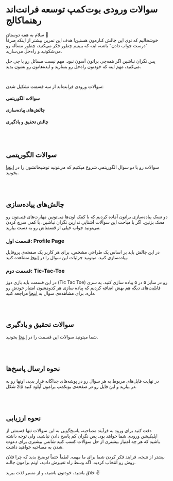 # سوالات ورودی بوت‌کمپ توسعه فرانت‌اند رهنماکالج

سلام به همه دوستان 🌟  
خوشحالیم که توی این چالش کنارمون هستین! هدف این تمرین بیشتر از اینکه صرفاً "درست جواب دادن" باشه، اینه که ببینیم چطور فکر می‌کنید، چطور مسأله رو می‌شکونید و راه‌حل می‌سازید.

پس نگران نباشین اگر همه‌چی براتون آسون نبود. مهم نیست مسائل رو با چی حل می‌کنید، مهم اینه که خودتون راه‌حل رو بسازید و ایده‌هاتون رو نشون بدید.

</br>

سوالات ورودی فرانت‌اند از سه قسمت تشکیل شدن:

#### سوالات الگوریتمی

#### چالش‌های پیاده‌سازی

#### چالش تحقیق و یادگیری

</br></br>

## سوالات الگوریتمی

سوالات رو با دو سوال الگوریتمی شروع میکنیم که می‌تونید توضیحاتشون را در [اینجا](https://github.com/RahnemaCollegee/Algorithm-Challenge-1404) بخونید.

</br></br>

## چالش‌های پیاده‌سازی

دو تسک پیاده‌سازی براتون آماده کردیم که با کمک اون‌ها می‌تونین مهارت‌های فنی‌تون رو محک بزنین. اگر با مباحث این سوالات آشنایی ندارین نگران نباشین. با کمی سرچ کردن می‌تونید جواب خیلی از قسمتاش رو به دست بیارید.

### قسمت اول: Profile Page

در این چالش باید بر اساس یک طراحی مشخص، برای هر کاربر یک صفحه‌ی پروفایل پیاده‌سازی کنید. میتونید جزئیات این سوال را در [اینجا](./profile-page/) مشاهده کنید.

### قسمت دوم: Tic-Tac-Toe

در این قسمت باید بازی دوز (Tic Tac Toe) رو در سایز ۵ در ۵ پیاده سازی کنید. یه سری قابلیت‌های دیگه هم بهش اضافه کردیم که پیاده سازی هر کدومشون امتیاز خودش رو داره. برای مشاهده‌ی سوال به [اینجا](./tic-tac-toe/) مراجعه کنید.

</br></br>

## سوالات تحقیق و یادگیری

شما میتونید سوالات این قسمت را در [اینجا](./research/) بخونید.

</br></br>

## نحوه ارسال پاسخ‌ها

در نهایت فایل‌های مربوط به هر سوال رو در پوشه‌های جداگانه قرار بدید، اونها رو به شکل zip در بیارید و این فایل رو در صفحه‌ی بوتکمپ برامون آپلود کنید.

</br></br>

## نحوه ارزیابی

دقت کنید برای ورود به فرآیند مصاحبه، پاسخ‌گویی به این سوالات تنها قسمتی از اپلیکیشن ورودی شما خواهد بود. پس نگران کم پاسخ دادن نباشید، ولی توجه داشته باشید که هر چه امتیاز بیشتری از حل سوالات کسب کنید شانس بیشتری برای دعوت شدن به مصاحبه خواهید داشت.

بیشتر از نتیجه، فرایند فکر کردن شما برای ما مهمه. لطفاً حتماً توضیح بدید که چرا فلان روش رو انتخاب کردید. اگه وسط راه تغییرش دادید، اونم برامون جالبه.

خلاق باشید، خودتون باشید، و از مسیر لذت ببرید ✌️
